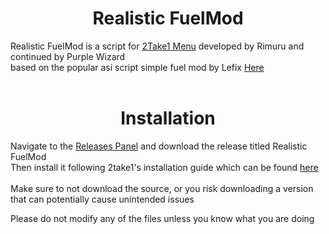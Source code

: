 <h1 align="center">Realistic FuelMod</h1>

 Realistic FuelMod is a script for [2Take1 Menu](https://gta.2take1.menu/) developed by Rimuru and continued by Purple Wizard <br/>
 based on the popular asi script simple fuel mod by Lefix [Here](https://www.gta5-mods.com/scripts/lefix-simple-fuel)<br/><br/>
 
<h1 align="center">Installation</h1>

Navigate to the [Releases Panel](https://github.com/Rimmuru/Rimurus-2T1-Scripts/releases/) and download the release titled Realistic FuelMod<br/>
Then install it following 2take1's installation guide which can be found [here](https://gta.2take1.menu/features/local/scripts/)<br/><br/>
Make sure to not download the source, or you risk downloading a version that can potentially cause unintended issues<br/>

Please do not modify any of the files unless you know what you are doing
